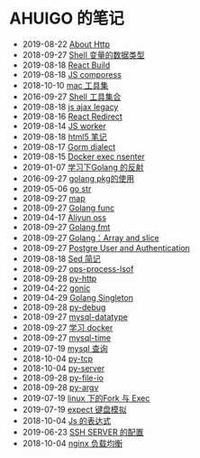 # AHUIGO 的笔记
- 2019-08-22 [About Http](/b/net/http) 
- 2018-09-27 [Shell 变量的数据类型](/b/c/1.shell-var) 
- 2019-08-18 [React Build](/b/ria/react-build) 
- 2019-08-18 [JS comporess](/b/ria/js-compress) 
- 2018-10-10 [mac 工具集](/b/mac/mac-tool) 
- 2016-09-27 [Shell 工具集合](/b/c/shell-tool) 
- 2019-08-18 [js ajax legacy](/b/ria/js-ajax-legacy) 
- 2019-08-16 [React Redirect](/b/ria/react-redirect) 
- 2019-08-14 [JS worker](/b/ria/js-worker) 
- 2019-08-18 [html5 笔记](/b/ria/js-dom-html5) 
- 2019-08-17 [Gorm dialect](/b/db/gorm-dialect) 
- 2019-08-15 [Docker exec nsenter](/b/arch/docker-exec) 
- 2019-01-07 [学习下Golang 的反射](/b/go/17.go-reflect) 
- 2016-09-27 [golang pkg的使用](/b/go/2.go-pkg) 
- 2019-05-06 [go str](/b/go/go-str-serial) 
- 2018-09-27 [map](/b/go/7.go-var-map) 
- 2018-09-27 [Golang func](/b/go/16.go-func) 
- 2019-04-17 [Aliyun oss](/b/arch/arch-oss) 
- 2018-09-27 [Golang fmt](/b/go/6.go-fmt) 
- 2018-09-27 [Golang：Array and slice](/b/go/10.go-slice-array) 
- 2018-09-27 [Postgre User and Authentication](/b/db/postgre-ddl-user) 
- 2019-08-18 [Sed 简记](/b/c/ops-sed) 
- 2018-09-27 [ops-process-lsof](/b/c/ops-process-lsof) 
- 2018-09-28 [py-http](/b/py/py-http) 
- 2019-04-22 [gonic](/b/go/gonic) 
- 2019-04-29 [Golang Singleton](/b/go/go-design-single) 
- 2018-09-28 [py-debug](/b/py/py-debug) 
- 2018-09-27 [mysql-datatype](/b/db/mysql-var) 
- 2018-09-27 [学习 docker](/b/arch/arch-docker) 
- 2018-09-27 [mysql-time](/b/db/mysql-time) 
- 2019-07-19 [mysql 查询](/b/db/mysql-ddl-crud) 
- 2018-10-04 [py-tcp](/b/py/py-tcp) 
- 2018-10-04 [py-server](/b/py/py-server) 
- 2018-09-28 [py-file-io](/b/py/py-file-io) 
- 2018-09-28 [py-argv](/b/py/py-argv) 
- 2019-07-19 [linux 下的Fork 与 Exec](/b/c/shell-redirect-fork2exec) 
- 2019-07-19 [expect 键盘模拟](/b/c/ops-expect) 
- 2018-10-04 [Js 的表达式](/b/ria/js-expr) 
- 2019-06-23 [SSH SERVER 的配置](/b/net/net-ssh-server) 
- 2018-10-04 [nginx 负载均衡](/b/nginx/nginx-upstream) 
